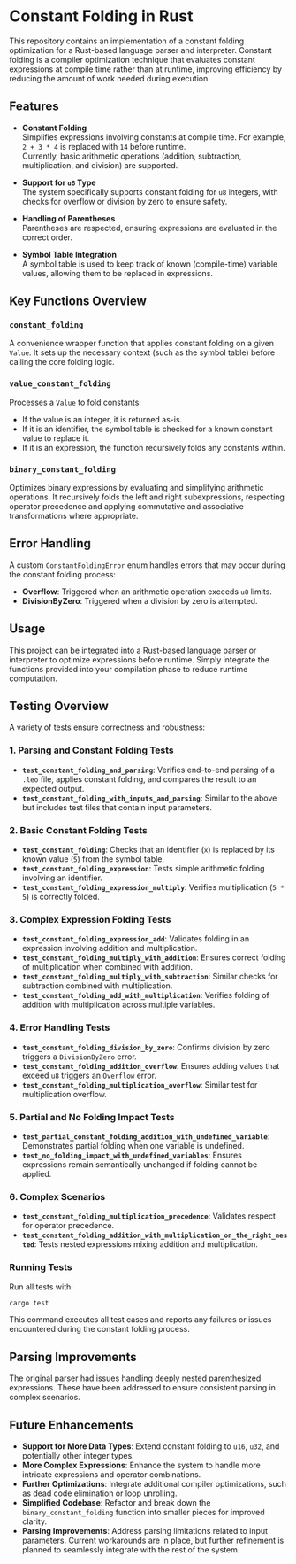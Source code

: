 # Constant Folding in Rust

This repository contains an implementation of a constant folding optimization for a Rust-based language parser and interpreter.
Constant folding is a compiler optimization technique that evaluates constant expressions at compile time rather than at runtime,
improving efficiency by reducing the amount of work needed during execution.

## Features

- **Constant Folding**  
  Simplifies expressions involving constants at compile time. For example, `2 + 3 * 4` is replaced with `14` before runtime.  
  Currently, basic arithmetic operations (addition, subtraction, multiplication, and division) are supported.

- **Support for `u8` Type**  
  The system specifically supports constant folding for `u8` integers, with checks for overflow or division by zero to ensure safety.

- **Handling of Parentheses**  
  Parentheses are respected, ensuring expressions are evaluated in the correct order.

- **Symbol Table Integration**  
  A symbol table is used to keep track of known (compile-time) variable values, allowing them to be replaced in expressions.

## Key Functions Overview

### `constant_folding`

A convenience wrapper function that applies constant folding on a given `Value`. It sets up the necessary context
(such as the symbol table) before calling the core folding logic.

### `value_constant_folding`

Processes a `Value` to fold constants:

- If the value is an integer, it is returned as-is.
- If it is an identifier, the symbol table is checked for a known constant value to replace it.
- If it is an expression, the function recursively folds any constants within.

### `binary_constant_folding`

Optimizes binary expressions by evaluating and simplifying arithmetic operations. It recursively folds the left and right
subexpressions, respecting operator precedence and applying commutative and associative transformations where appropriate.

## Error Handling

A custom `ConstantFoldingError` enum handles errors that may occur during the constant folding process:

- **Overflow**: Triggered when an arithmetic operation exceeds `u8` limits.
- **DivisionByZero**: Triggered when a division by zero is attempted.

## Usage

This project can be integrated into a Rust-based language parser or interpreter to optimize expressions before runtime.
Simply integrate the functions provided into your compilation phase to reduce runtime computation.

## Testing Overview

A variety of tests ensure correctness and robustness:

### 1. Parsing and Constant Folding Tests

- **`test_constant_folding_and_parsing`**: Verifies end-to-end parsing of a `.leo` file, applies constant folding, and compares the result to an expected output.
- **`test_constant_folding_with_inputs_and_parsing`**: Similar to the above but includes test files that contain input parameters.

### 2. Basic Constant Folding Tests

- **`test_constant_folding`**: Checks that an identifier (`x`) is replaced by its known value (`5`) from the symbol table.
- **`test_constant_folding_expression`**: Tests simple arithmetic folding involving an identifier.
- **`test_constant_folding_expression_multiply`**: Verifies multiplication (`5 * 5`) is correctly folded.

### 3. Complex Expression Folding Tests

- **`test_constant_folding_expression_add`**: Validates folding in an expression involving addition and multiplication.
- **`test_constant_folding_multiply_with_addition`**: Ensures correct folding of multiplication when combined with addition.
- **`test_constant_folding_multiply_with_subtraction`**: Similar checks for subtraction combined with multiplication.
- **`test_constant_folding_add_with_multiplication`**: Verifies folding of addition with multiplication across multiple variables.

### 4. Error Handling Tests

- **`test_constant_folding_division_by_zero`**: Confirms division by zero triggers a `DivisionByZero` error.
- **`test_constant_folding_addition_overflow`**: Ensures adding values that exceed `u8` triggers an `Overflow` error.
- **`test_constant_folding_multiplication_overflow`**: Similar test for multiplication overflow.

### 5. Partial and No Folding Impact Tests

- **`test_partial_constant_folding_addition_with_undefined_variable`**: Demonstrates partial folding when one variable is undefined.
- **`test_no_folding_impact_with_undefined_variables`**: Ensures expressions remain semantically unchanged if folding cannot be applied.

### 6. Complex Scenarios

- **`test_constant_folding_multiplication_precedence`**: Validates respect for operator precedence.
- **`test_constant_folding_addition_with_multiplication_on_the_right_nested`**: Tests nested expressions mixing addition and multiplication.

### Running Tests

Run all tests with:

```sh
cargo test
```

This command executes all test cases and reports any failures or issues encountered during the constant folding process.

## Parsing Improvements

The original parser had issues handling deeply nested parenthesized expressions. These have been addressed to ensure
consistent parsing in complex scenarios.

## Future Enhancements

- **Support for More Data Types**: Extend constant folding to `u16`, `u32`, and potentially other integer types.
- **More Complex Expressions**: Enhance the system to handle more intricate expressions and operator combinations.
- **Further Optimizations**: Integrate additional compiler optimizations, such as dead code elimination or loop unrolling.
- **Simplified Codebase**: Refactor and break down the `binary_constant_folding` function into smaller pieces for improved clarity.
- **Parsing Improvements**: Address parsing limitations related to input parameters. Current workarounds are in place, but further refinement is planned to seamlessly integrate with the rest of the system.
